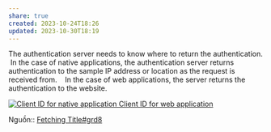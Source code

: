 ```yaml
---
share: true
created: 2023-10-24T18:26
updated: 2023-10-30T18:19
---
```

The authentication server needs to know where to return the authentication.  In the case of native applications, the authentication server returns authentication to the sample IP address or location as the request is received from.    In the case of web applications, the server returns the authentication to the website.

[![Client ID for native application  Client ID for web application](https://www.daimto.com/wp-content/uploads/2015/07/Oauth2.png)](https://www.daimto.com/wp-content/uploads/2015/07/Oauth2.png "Client ID for native application  Client ID for web application")

Nguồn:: [Fetching Title#grd8](https://www.daimto.com/open-authentication/)
